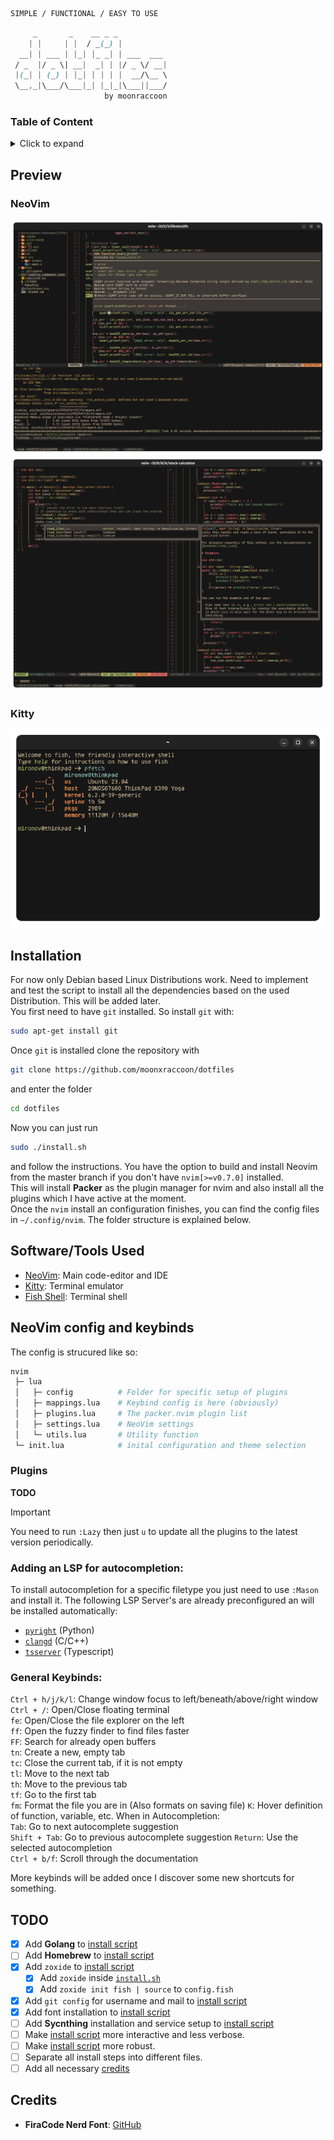 
```ocaml
SIMPLE / FUNCTIONAL / EASY TO USE
```

```css
     _       _    __ _ _           
    | |     | |  / _(_) |          
  __| | ___ | |_| |_ _| | ___  ___ 
 / _  |/ _ \| __|  _| | |/ _ \/ __|
 |(_| | (_) | |_| | | | |  __/\__ \ 
 \__,_|\___/\___|_| |_|_|\___||___/
                     by moonraccoon

```

### Table of Content
<details>
<summary>Click to expand</summary>

- [Preview](#preview)  
- [Installation](#installation)  
- [NeoVim Config](#neovim-config-and-keybinds)  

</details>


## Preview
### NeoVim
![nvim-1](images/nvim-1.png)
![nvim-2](images/nvim-2.png)
### Kitty
<div align="center">
    <img src="https://github.com/d-mironov/dotfiles/blob/main/images/kitty-1.png?raw=true"/>
</div>

## Installation
For now only Debian based Linux Distributions work. Need to implement and test the script to install all the dependencies based on the used Distribution.
This will be added later.  
You first need to have `git` installed. So install `git` with:  
```bash
sudo apt-get install git
```
Once `git` is installed clone the repository with  
```bash
git clone https://github.com/moonxraccoon/dotfiles
```
and enter the folder
```bash
cd dotfiles
```
Now you can just run  
```bash
sudo ./install.sh
```
and follow the instructions. You have the option to build and install Neovim from the master branch if you don't have `nvim[>=v0.7.0]` installed.  
This will install **Packer** as the plugin manager for nvim and also install all the plugins which I have active at the moment.  
Once the `nvim` install an configuration finishes, you can find the config files in `~/.config/nvim`. The folder structure is 
explained below.

## Software/Tools Used
- [NeoVim](https://github.com/neovim/neovim): Main code-editor and IDE
- [Kitty](https://github.com/kovidgoyal/kitty): Terminal emulator
- [Fish Shell](https://github.com/fish-shell/fish-shell): Terminal shell

## NeoVim config and keybinds
The config is strucured like so:
```graphql
nvim
 ├─ lua
 │   ├─ config          # Folder for specific setup of plugins
 │   ├─ mappings.lua    # Keybind config is here (obviously)
 │   ├─ plugins.lua     # The packer.nvim plugin list
 │   ├─ settings.lua    # NeoVim settings
 │   └─ utils.lua       # Utility function
 └─ init.lua            # inital configuration and theme selection
```

### Plugins
**TODO**
> [!IMPORTANT]
> You need to run `:Lazy` then just `u` to update all the plugins to the latest version periodically.

### Adding an LSP for autocompletion:
To install autocompletion for a specific filetype you just need to use `:Mason` and install it.
The following LSP Server's are already preconfigured an will be installed automatically:  
- [`pyright`](https://github.com/microsoft/pyright) (Python)
- [`clangd`](https://clangd.llvm.org/) (C/C++)
- [`tsserver`](https://github.com/microsoft/TypeScript/wiki/Standalone-Server-(tsserver)) (Typescript)

### General Keybinds:
`Ctrl + h/j/k/l`: Change window focus to left/beneath/above/right window  
`Ctrl + /`: Open/Close floating terminal  
`fe`: Open/Close the file explorer on the left  
`ff`: Open the fuzzy finder to find files faster  
`FF`: Search for already open buffers  
`tn`: Create a new, empty tab  
`tc`: Close the current tab, if it is not empty  
`tl`: Move to the next tab  
`th`: Move to the previous tab  
`tf`: Go to the first tab  
`fm`: Format the file you are in (Also formats on saving file)
`K`: Hover definition of function, variable, etc.
When in Autocompletion:  
`Tab`: Go to next autocomplete suggestion  
`Shift + Tab`: Go to previous autocomplete suggestion
`Return`: Use the selected autocompletion  
`Ctrl + b/f`: Scroll through the documentation  

More keybinds will be added once I discover some new shortcuts for something.  

## TODO
- [x] Add **Golang** to [install script](./install.sh)
- [ ] Add **Homebrew** to [install script](./install.sh)
- [x] Add `zoxide` to [install script](./install.sh)
    - [x] Add `zoxide` inside [`install.sh`](./install.sh)
    - [x] Add `zoxide init fish | source` to `config.fish`
- [x] Add `git config` for username and mail to [install script](./install.sh)
- [x] Add font installation to [install script](./install.sh)
- [ ] Add **Sycnthing** installation and service setup to [install script](./install.sh)
- [ ] Make [install script](./install.sh) more interactive and less verbose.
- [ ] Make [install script](./install.sh) more robust.
- [ ] Separate all install steps into different files.
- [ ] Add all necessary [credits](#credits)

## Credits
- **FiraCode Nerd Font**: [GitHub](https://github.com/ryanoasis/nerd-fonts)
